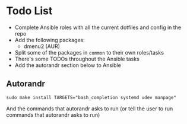 # Todo List

* Complete Ansible roles with all the current dotfiles and config in the repo
* Add the following packages:
    * dmenu2 (AUR)
* Split some of the packages in `common` to their own roles/tasks
* There's some TODOs throughout the Ansible tasks
* Add the autorandr section below to Ansible

## Autorandr

`sudo make install TARGETS="bash_completion systemd udev manpage"`

And the commands that autorandr asks to run (or tell the user to run commands that autorandr asks to run)
